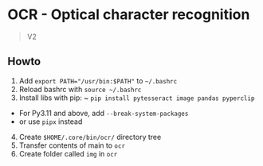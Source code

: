 # OCR - Optical character recognition
> V2

## Howto
1. Add `export PATH="/usr/bin:$PATH"` to `~/.bashrc`
2. Reload bashrc with `source ~/.bashrc`
3. Install libs with pip:
~ `pip install pytesseract image pandas pyperclip`
- For Py3.11 and above, add `--break-system-packages`
- or use `pipx` instead
4. Create `$HOME/.core/bin/ocr/` directory tree
5. Transfer contents of main to `ocr`
6. Create folder called `img` in `ocr`
